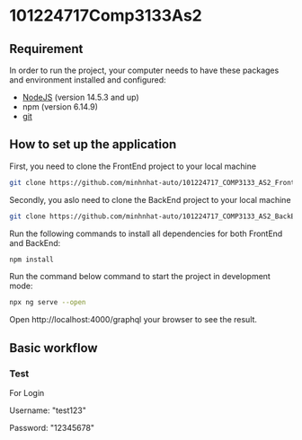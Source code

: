 # 101224717Comp3133As2

## Requirement

In order to run the project, your computer needs to have these packages and environment installed and configured:
- [NodeJS](https://choosealicense.com/licenses/mit/) (version 14.5.3 and up)
- npm (version 6.14.9)
- [git](https://git-scm.com/downloads)

## How to set up the application
First, you need to clone the FrontEnd project to your local machine

```bash
git clone https://github.com/minhnhat-auto/101224717_COMP3133_AS2_FrontEnd.git
``` 
Secondly, you aslo need to clone the BackEnd project to your local machine

```bash
git clone https://github.com/minhnhat-auto/101224717_COMP3133_AS2_BackEnd.git
``` 

Run the following commands to install all dependencies for both FrontEnd and BackEnd:

```bash
npm install
```

Run the command below command to start the project in development mode:
```bash
npx ng serve --open
```

Open http://localhost:4000/graphql your browser to see the result.

## Basic workflow
### Test
For Login

Username: "test123"

Password: "12345678"
